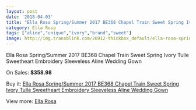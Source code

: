 ```yaml
---
layout: post
date: '2018-04-03'
title: "Ella Rosa Spring/Summer 2017 BE368 Chapel Train Sweet Spring Ivory Tulle Sweetheart Embroidery Sleeveless Aline Wedding Gown"
category: Ella Rosa
tags: ["aline","unique","ivory","brand","sweet"]
image: http://img.transblink.com/26912-thickbox_default/ella-rosa-spring-summer-2017-be368-chapel-train-sweet-spring-ivory-tulle-sweetheart-embroidery-sleeveless-aline-wedding-gown.jpg
---
```

Ella Rosa Spring/Summer 2017 BE368 Chapel Train Sweet Spring Ivory Tulle Sweetheart Embroidery Sleeveless Aline Wedding Gown

On Sales: **$358.98**
<a href="https://www.transblink.com/en/ella-rosa/8516-ella-rosa-spring-summer-2017-be368-chapel-train-sweet-spring-ivory-tulle-sweetheart-embroidery-sleeveless-aline-wedding-gown.html"><amp-img layout="responsive" width="600" height="600" src="//img.transblink.com/26912-thickbox_default/ella-rosa-spring-summer-2017-be368-chapel-train-sweet-spring-ivory-tulle-sweetheart-embroidery-sleeveless-aline-wedding-gown.jpg" alt="Ella Rosa Spring/Summer 2017 BE368 Chapel Train Sweet Spring Ivory Tulle Sweetheart Embroidery Sleeveless Aline Wedding Gown 0" /></a>
<a href="https://www.transblink.com/en/ella-rosa/8516-ella-rosa-spring-summer-2017-be368-chapel-train-sweet-spring-ivory-tulle-sweetheart-embroidery-sleeveless-aline-wedding-gown.html"><amp-img layout="responsive" width="600" height="600" src="//img.transblink.com/26917-thickbox_default/ella-rosa-spring-summer-2017-be368-chapel-train-sweet-spring-ivory-tulle-sweetheart-embroidery-sleeveless-aline-wedding-gown.jpg" alt="Ella Rosa Spring/Summer 2017 BE368 Chapel Train Sweet Spring Ivory Tulle Sweetheart Embroidery Sleeveless Aline Wedding Gown 1" /></a>
<a href="https://www.transblink.com/en/ella-rosa/8516-ella-rosa-spring-summer-2017-be368-chapel-train-sweet-spring-ivory-tulle-sweetheart-embroidery-sleeveless-aline-wedding-gown.html"><amp-img layout="responsive" width="600" height="600" src="//img.transblink.com/26916-thickbox_default/ella-rosa-spring-summer-2017-be368-chapel-train-sweet-spring-ivory-tulle-sweetheart-embroidery-sleeveless-aline-wedding-gown.jpg" alt="Ella Rosa Spring/Summer 2017 BE368 Chapel Train Sweet Spring Ivory Tulle Sweetheart Embroidery Sleeveless Aline Wedding Gown 2" /></a>
<a href="https://www.transblink.com/en/ella-rosa/8516-ella-rosa-spring-summer-2017-be368-chapel-train-sweet-spring-ivory-tulle-sweetheart-embroidery-sleeveless-aline-wedding-gown.html"><amp-img layout="responsive" width="600" height="600" src="//img.transblink.com/26915-thickbox_default/ella-rosa-spring-summer-2017-be368-chapel-train-sweet-spring-ivory-tulle-sweetheart-embroidery-sleeveless-aline-wedding-gown.jpg" alt="Ella Rosa Spring/Summer 2017 BE368 Chapel Train Sweet Spring Ivory Tulle Sweetheart Embroidery Sleeveless Aline Wedding Gown 3" /></a>
<a href="https://www.transblink.com/en/ella-rosa/8516-ella-rosa-spring-summer-2017-be368-chapel-train-sweet-spring-ivory-tulle-sweetheart-embroidery-sleeveless-aline-wedding-gown.html"><amp-img layout="responsive" width="600" height="600" src="//img.transblink.com/26914-thickbox_default/ella-rosa-spring-summer-2017-be368-chapel-train-sweet-spring-ivory-tulle-sweetheart-embroidery-sleeveless-aline-wedding-gown.jpg" alt="Ella Rosa Spring/Summer 2017 BE368 Chapel Train Sweet Spring Ivory Tulle Sweetheart Embroidery Sleeveless Aline Wedding Gown 4" /></a>
<a href="https://www.transblink.com/en/ella-rosa/8516-ella-rosa-spring-summer-2017-be368-chapel-train-sweet-spring-ivory-tulle-sweetheart-embroidery-sleeveless-aline-wedding-gown.html"><amp-img layout="responsive" width="600" height="600" src="//img.transblink.com/26913-thickbox_default/ella-rosa-spring-summer-2017-be368-chapel-train-sweet-spring-ivory-tulle-sweetheart-embroidery-sleeveless-aline-wedding-gown.jpg" alt="Ella Rosa Spring/Summer 2017 BE368 Chapel Train Sweet Spring Ivory Tulle Sweetheart Embroidery Sleeveless Aline Wedding Gown 5" /></a>

Buy it: [Ella Rosa Spring/Summer 2017 BE368 Chapel Train Sweet Spring Ivory Tulle Sweetheart Embroidery Sleeveless Aline Wedding Gown](https://www.transblink.com/en/ella-rosa/8516-ella-rosa-spring-summer-2017-be368-chapel-train-sweet-spring-ivory-tulle-sweetheart-embroidery-sleeveless-aline-wedding-gown.html "Ella Rosa Spring/Summer 2017 BE368 Chapel Train Sweet Spring Ivory Tulle Sweetheart Embroidery Sleeveless Aline Wedding Gown")

View more: [Ella Rosa](https://www.transblink.com/en/73-ella-rosa "Ella Rosa")